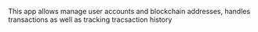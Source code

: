 This app allows manage user accounts and blockchain addresses, handles transactions as well as tracking tracsaction history
